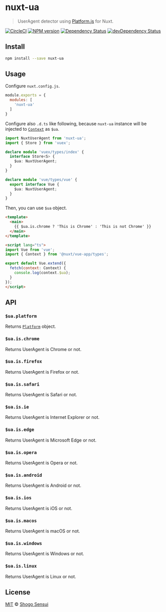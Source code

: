 # nuxt-ua

> UserAgent detector using [Platform.js](https://github.com/bestiejs/platform.js) for Nuxt.


[![CircleCI](https://circleci.com/gh/1000ch/nuxt-ua.svg?style=svg)](https://circleci.com/gh/1000ch/nuxt-ua)
[![NPM version](https://badge.fury.io/js/vue-grd.svg)](http://badge.fury.io/js/nuxt-ua)
[![Dependency Status](https://david-dm.org/1000ch/vue-grd.svg)](https://david-dm.org/1000ch/nuxt-ua)
[![devDependency Status](https://david-dm.org/1000ch/vue-grd/dev-status.svg)](https://david-dm.org/1000ch/nuxt-ua?type=dev)

## Install

```bash
npm install --save nuxt-ua
```

## Usage

Configure `nuxt.config.js`.

```js
module.exports = {
  modules: [
    'nuxt-ua'
  ]
}
```

Configure also `.d.ts` like following, because `nuxt-ua` instance will be injected to [`Context`](https://nuxtjs.org/api/context/) as `$ua`.

```ts
import NuxtUserAgent from 'nuxt-ua';
import { Store } from 'vuex';

declare module 'vuex/types/index' {
  interface Store<S> {
    $ua: NuxtUserAgent;
  }
}

declare module 'vue/types/vue' {
  export interface Vue {
    $ua: NuxtUserAgent;
  }
}
```

Then, you can use `$ua` object.

```html
<template>
  <main>
    {{ $ua.is.chrome ? 'This is Chrome' : 'This is not Chrome' }}
  </main>
</template>

<script lang="ts">
import Vue from 'vue';
import { Context } from '@nuxt/vue-app/types';

export default Vue.extend({
  fetch(context: Context) {
    console.log(context.$ua);
  }
});
</script>
```

## API

### `$ua.platform`

Returns [`Platform`](https://www.npmjs.com/package/@types/platform) object.

### `$ua.is.chrome`

Returns UserAgent is Chrome or not.

### `$ua.is.firefox`

Returns UserAgent is Firefox or not.

### `$ua.is.safari`

Returns UserAgent is Safari or not.

### `$ua.is.ie`

Returns UserAgent is Internet Explorer or not.

### `$ua.is.edge`

Returns UserAgent is Microsoft Edge or not.

### `$ua.is.opera`

Returns UserAgent is Opera or not.

### `$ua.is.android`

Returns UserAgent is Android or not.

### `$ua.is.ios`

Returns UserAgent is iOS or not.

### `$ua.is.macos`

Returns UserAgent is macOS or not.

### `$ua.is.windows`

Returns UserAgent is Windows or not.

### `$ua.is.linux`

Returns UserAgent is Linux or not.

## License

[MIT](https://1000ch.mit-license.org) © [Shogo Sensui](https://github.com/1000ch)
